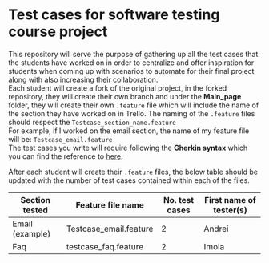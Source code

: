 # Test cases for software testing course project
This repository will serve the purpose of gathering up all the test cases that the students have worked on in order to centralize and offer inspiration for students when coming up with scenarios to automate for their final project along with also increasing their collaboration.<br/>
Each student will create a fork of the original project, in the forked repository, they will create their own branch and under the **Main_page** folder, they will create their own ``.feature`` file which will include the name of the section they have worked on in Trello. The naming of the ``.feature`` files should respect the ``Testcase_section_name.feature``<br/>
For example, if I worked on the email section, the name of my feature file will be: ``Testcase_email.feature``<br/>
The test cases you write will require following the **Gherkin syntax** which you can find the reference to [here](#https://cucumber.io/docs/gherkin/reference/#feature).<br/>

After each student will create their ``.feature`` files, the below table should be updated with the number of test cases contained within each of the files.

| Section tested | Feature file name | No. test cases | First name of tester(s) |
|---|---|---|---|
| Email (example) | Testcase_email.feature| 2 | Andrei|
| Faq | testcase_faq.feature | 2 | Imola |